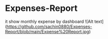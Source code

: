 # Expenses-Report
it show monthly expense by dashboard
![Alt text] (https://github.com/sachin0880/Expenses-Report/blob/main/Expense%20Report.jpg)
